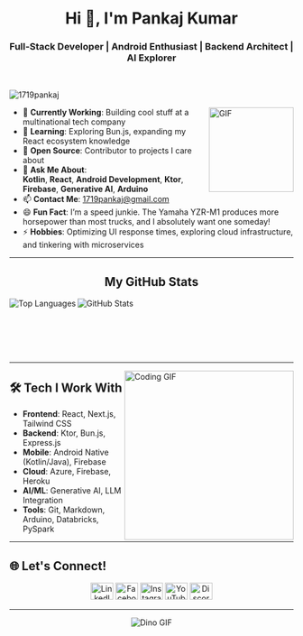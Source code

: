 <h1 align="center">Hi 👋, I'm Pankaj Kumar</h1>

<h3 align="center">Full-Stack Developer | Android Enthusiast | Backend Architect | AI Explorer</h3>
</br>
<p align="left"><img src="https://komarev.com/ghpvc/?username=1719pankaj&label=Profile%20views&color=0e75b6&style=flat" alt="1719pankaj" /></p>

<img align="right" alt="GIF" height="150px" src="https://media.giphy.com/media/du3J3cXyzhj75IOgvA/giphy.gif" />

- 🔭 **Currently Working**: Building cool stuff at a multinational tech company  
- 🌱 **Learning**: Exploring Bun.js, expanding my React ecosystem knowledge  
- 👯 **Open Source**: Contributor to projects I care about  
- 💬 **Ask Me About**:  
  **Kotlin**, **React**, **Android Development**, **Ktor**, **Firebase**, **Generative AI**, **Arduino**  
- 📫 **Contact Me**: 1719pankaj@gmail.com  
- 😄 **Fun Fact**: I’m a speed junkie. The Yamaha YZR-M1 produces more horsepower than most trucks, and I absolutely want one someday!  
- ⚡ **Hobbies**: Optimizing UI response times, exploring cloud infrastructure, and tinkering with microservices  

---

<h2 align="center">My GitHub Stats</h2>
<p>
  <img align="left" src="https://github-readme-stats.vercel.app/api/top-langs?username=1719pankaj&show_icons=true&locale=en&layout=compact&hide_border=true" alt="Top Languages" />
  <img align="center" src="https://github-readme-stats.vercel.app/api?username=1719pankaj&show_icons=true&locale=en&hide_border=true" alt="GitHub Stats" />
</p>

<br><br><br><br>

---

<img align="right" alt="Coding GIF" width="300px" src="https://cdn.dribbble.com/users/2646423/screenshots/5507196/computer.gif">

## 🛠️ Tech I Work With
- **Frontend**: React, Next.js, Tailwind CSS  
- **Backend**: Ktor, Bun.js, Express.js  
- **Mobile**: Android Native (Kotlin/Java), Firebase  
- **Cloud**: Azure, Firebase, Heroku  
- **AI/ML**: Generative AI, LLM Integration  
- **Tools**: Git, Markdown, Arduino, Databricks, PySpark  

---

## 🌐 Let's Connect!
<p align="center">
  <a href="https://www.linkedin.com/in/pankaj-kr-roy-228644198" target="_blank"><img src="https://raw.githubusercontent.com/rahuldkjain/github-profile-readme-generator/master/src/images/icons/Social/linked-in-alt.svg" alt="LinkedIn" height="30" width="40" /></a>
  <a href="https://www.facebook.com/tryht5hgyw6/" target="_blank"><img src="https://raw.githubusercontent.com/rahuldkjain/github-profile-readme-generator/master/src/images/icons/Social/facebook.svg" alt="Facebook" height="30" width="40" /></a>
  <a href="https://www.instagram.com/ceo_pcc/" target="_blank"><img src="https://raw.githubusercontent.com/rahuldkjain/github-profile-readme-generator/master/src/images/icons/Social/instagram.svg" alt="Instagram" height="30" width="40" /></a>
  <a href="https://www.youtube.com/channel/UCanabR4cdk8h-Nq3t1a5esA" target="_blank"><img src="https://raw.githubusercontent.com/rahuldkjain/github-profile-readme-generator/master/src/images/icons/Social/youtube.svg" alt="YouTube" height="30" width="40" /></a>
  <a href="https://discord.gg/TheWiseNerd" target="_blank"><img src="https://raw.githubusercontent.com/rahuldkjain/github-profile-readme-generator/master/src/images/icons/Social/discord.svg" alt="Discord" height="30" width="40" /></a>
</p>

---

<p align="center">
  <img src="https://github.com/soriano-dev/soriano-dev/blob/master/dino.gif" alt="Dino GIF" />
</p>
